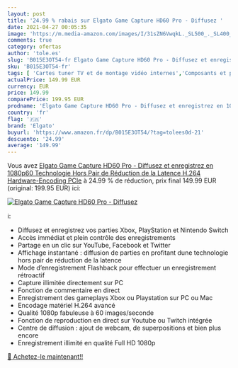 ```yaml
---
layout: post
title: '24.99 % rabais sur Elgato Game Capture HD60 Pro - Diffusez '
date: 2021-04-27 00:05:35
image: 'https://m.media-amazon.com/images/I/31sZN6VwqkL._SL500_._SL400_.jpg'
comments: true
category: ofertas
author: 'tole.es'
slug: 'B015E3OT54-fr Elgato Game Capture HD60 Pro - Diffusez et enregistrez en...'
sku: 'B015E3OT54-fr'
tags: [ 'Cartes tuner TV et de montage vidéo internes','Composants et pièces de remplacement','Composants internes','Informatique','elgato', ]
actualPrice: 149.99 EUR
currency: EUR
price: 149.99
comparePrice: 199.95 EUR
prodname: 'Elgato Game Capture HD60 Pro - Diffusez et enregistrez en 1080p60  Technologie Hors Pair de Réduction de la Latence  H.264 Hardware-Encoding  PCIe'
country: 'fr'
flag: '🇫🇷'
brand: 'Elgato'
buyurl: 'https://www.amazon.fr/dp/B015E3OT54/?tag=tolees0d-21'
descuento: '24.99'
average: '149.99'
---
```


Vous avez [Elgato Game Capture HD60 Pro - Diffusez et enregistrez en 1080p60  Technologie Hors Pair de Réduction de la Latence  H.264 Hardware-Encoding  PCIe](https://www.amazon.fr/dp/B015E3OT54/?tag=tolees0d-21)  à  24.99 % de réduction, prix final  149.99 EUR (original: 199.95 EUR) ici:

[![Elgato Game Capture HD60 Pro - Diffusez ](https://m.media-amazon.com/images/I/31sZN6VwqkL._SL500_._SL400_.jpg)](https://www.amazon.fr/dp/B015E3OT54/?tag=tolees0d-21)

ℹ️:

- Diffusez et enregistrez vos parties Xbox, PlayStation et Nintendo Switch
- Accès immédiat et plein contrôle des enregistrements
- Partage en un clic sur YouTube, Facebook et Twitter
- Affichage instantané : diffusion de parties en profitant dune technologie hors pair de réduction de la latence
- Mode d’enregistrement Flashback pour effectuer un enregistrement rétroactif
- Capture illimitée directement sur PC
- Fonction de commentaire en direct
- Enregistrement des gameplays Xbox ou Playstation sur PC ou Mac
- Encodage matériel H.264 avancé
- Qualité 1080p fabuleuse à 60 images/seconde
- Fonction de reproduction en direct sur Youtube ou Twitch intégrée
- Centre de diffusion : ajout de webcam, de superpositions et bien plus encore
- Enregistrement illimité en qualité Full HD 1080p

[🛒 Achetez-le maintenant!!](https://www.amazon.fr/dp/B015E3OT54/?tag=tolees0d-21)
